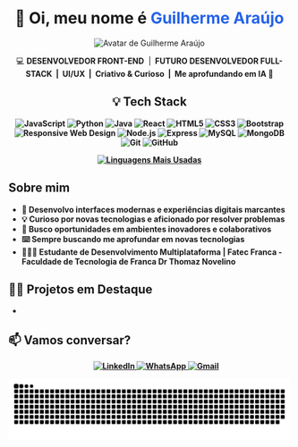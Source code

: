 
<h1 align="center">👋 Oi, meu nome é <span style="color:#2563eb;">Guilherme Araújo</span></h1>
<p align="center">
  <img src="https://avatars.githubusercontent.com/input-name-Guilherme-araujo" width="140" alt="Avatar de Guilherme Araújo" />
</p>
<p align="center" >
  💻 <b>DESENVOLVEDOR FRONT-END</b> &nbsp;|&nbsp;<b> FUTURO DESENVOLVEDOR FULL-STACK &nbsp;|&nbsp; UI/UX &nbsp;|&nbsp; Criativo & Curioso  &nbsp;|&nbsp; Me aprofundando em IA 🤖
</p>


<h2 align="center">💡 Tech Stack</h2>
<p align="center">
  <img src="https://img.shields.io/badge/JavaScript-F7DF1E?logo=javascript&logoColor=black" alt="JavaScript"/>
  <img src="https://img.shields.io/badge/Python-3776AB?logo=python&logoColor=white" alt="Python"/>
  <img src="https://img.shields.io/badge/Java-007396?logo=java&logoColor=white" alt="Java"/>
  <img src="https://img.shields.io/badge/React-61DAFB?logo=react&logoColor=black" alt="React"/>
  <img src="https://img.shields.io/badge/HTML5-E34F26?logo=html5&logoColor=white" alt="HTML5"/>
  <img src="https://img.shields.io/badge/CSS3-1572B6?logo=css3&logoColor=white" alt="CSS3"/>
  <img src="https://img.shields.io/badge/Bootstrap-563D7C?logo=bootstrap&logoColor=white" alt="Bootstrap"/>
  <img src="https://img.shields.io/badge/Responsive%20Web%20Design-FF5722?logo=html5&logoColor=white" alt="Responsive Web Design"/>
  <img src="https://img.shields.io/badge/Node.js-339933?logo=nodedotjs&logoColor=white" alt="Node.js"/>
  <img src="https://img.shields.io/badge/Express-000000?logo=express&logoColor=white" alt="Express"/>
  <img src="https://img.shields.io/badge/MySQL-4479A1?logo=mysql&logoColor=white" alt="MySQL"/>
  <img src="https://img.shields.io/badge/MongoDB-47A248?logo=mongodb&logoColor=white" alt="MongoDB"/>
  <img src="https://img.shields.io/badge/Git-F05032?logo=git&logoColor=white" alt="Git"/>
  <img src="https://img.shields.io/badge/GitHub-181717?logo=github&logoColor=white" alt="GitHub"/>
</p>


<p align="center">
  <a href="https://github.com/input-name-Guilherme-araujo">
    <img width="50%" src="https://github-readme-stats.vercel.app/api/top-langs/?username=input-name-Guilherme-araujo&layout=compact&langs_count=8&theme=dark" alt="Linguagens Mais Usadas" />
  </a>
</p>

<!-- SOBRE MIM -->
<h2>Sobre mim</h2>
<ul>
  <li> 🚀 Desenvolvo interfaces modernas e experiências digitais marcantes</li>
  <li> 💡 Curioso por novas tecnologias e aficionado por resolver problemas</li>
  <li> 🎯 Busco oportunidades em ambientes inovadores e colaborativos</li>
  <li> ⌨️ Sempre buscando me aprofundar em novas tecnologias </li>
  <li> 👨🏽‍🎓 Estudante de Desenvolvimento Multiplataforma | Fatec Franca - Faculdade de Tecnologia de Franca Dr Thomaz Novelino</li>
  
</ul>


<h2>🕵🏽 Projetos em Destaque</h2>
<ul>
  <li>

  </li>
</ul>





<h2>📫 Vamos conversar?</h2>
<ul>
<p align="center">
  <a href="https://www.linkedin.com/in/guilherme-araujo-7a9126350">
    <img src="https://img.shields.io/badge/-LinkedIn-%230077B5?style=for-the-badge&logo=linkedin&logoColor=white" alt="LinkedIn">
  </a>
  <a href="https://api.whatsapp.com/send/?phone=5516993877322&text=Ol%C3%A1,%20Guilherme&app_absent=0">
    <img src="https://img.shields.io/badge/WhatsApp-25D366?style=for-the-badge&logo=whatsapp&logoColor=white" alt="WhatsApp" style=";">
  </a>
  <a href="mailto:guilhermedeearaujo@gmail.com">
  <img src="https://img.shields.io/badge/Gmail-D14836?style=for-the-badge&logo=gmail&logoColor=white" alt="Gmail" />
</a>
</p>
</ul>

![Snake animation](https://raw.githubusercontent.com/Platane/snk/output/github-contribution-grid-snake.svg) 
